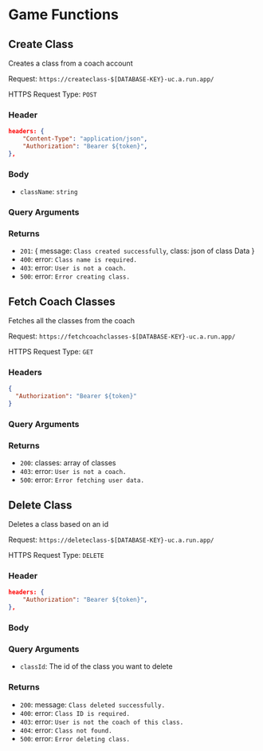 # Game Functions

## Create Class

Creates a class from a coach account

Request: `https://createclass-$[DATABASE-KEY}-uc.a.run.app/`

HTTPS Request Type: `POST`

### Header

```json
headers: {
    "Content-Type": "application/json",
    "Authorization": "Bearer ${token}",
},
```

### Body

- `className`: `string`

### Query Arguments

### Returns

- `201`: { message: `Class created successfully`, class: json of class Data }
- `400`: error: `Class name is required.`
- `403`: error: `User is not a coach.`
- `500`: error: `Error creating class.`

## Fetch Coach Classes

Fetches all the classes from the coach

Request: `https://fetchcoachclasses-$[DATABASE-KEY}-uc.a.run.app/`

HTTPS Request Type: `GET`

### Headers

```json
{
  "Authorization": "Bearer ${token}"
}
```

### Query Arguments

### Returns

- `200`: classes: array of classes
- `403`: error: `User is not a coach.`
- `500`: error: `Error fetching user data.`

## Delete Class

Deletes a class based on an id

Request: `https://deleteclass-$[DATABASE-KEY}-uc.a.run.app/`

HTTPS Request Type: `DELETE`

### Header

```json
headers: {
    "Authorization": "Bearer ${token}",
},
```

### Body

### Query Arguments

- `classId`: The id of the class you want to delete

### Returns

- `200`: message: `Class deleted successfully.`
- `400`: error: `Class ID is required.`
- `403`: error: `User is not the coach of this class.`
- `404`: error: `Class not found.`
- `500`: error: `Error deleting class.`
